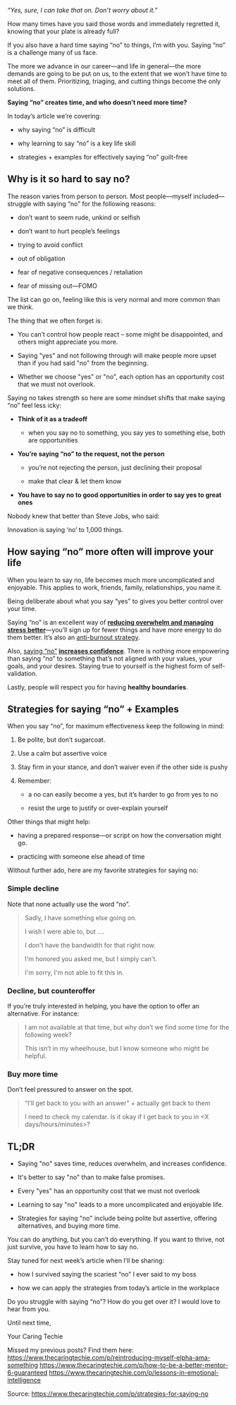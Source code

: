 _“Yes, sure, I can take that on. Don’t worry about it.”_

How many times have you said those words and immediately regretted it, knowing that your plate is already full?

If you also have a hard time saying “no” to things, I’m with you. Saying “no” is a challenge many of us face.

The more we advance in our career—and life in general—the more demands are going to be put on us, to the extent that we won’t have time to meet all of them. Prioritizing, triaging, and cutting things become the only solutions.

**Saying “no” creates time, and who doesn’t need more time?**

In today’s article we’re covering:

-   why saying “no” is difficult
    
-   why learning to say “no” is a key life skill
    
-   strategies + examples for effectively saying “no” guilt-free
    

## **Why is it so hard to say no?**

The reason varies from person to person. Most people—myself included—struggle with saying “no” for the following reasons:

-   don’t want to seem rude, unkind or selfish
    
-   don’t want to hurt people’s feelings
    
-   trying to avoid conflict
    
-   out of obligation
    
-   fear of negative consequences / retaliation
    
-   fear of missing out—FOMO
    

The list can go on, feeling like this is very normal and more common than we think.

The thing that we often forget is:

-   You can’t control how people react – some might be disappointed, and others might appreciate you more.
    
-   Saying "yes" and not following through will make people more upset than if you had said "no" from the beginning.
    
-   Whether we choose "yes" or "no", each option has an opportunity cost that we must not overlook.
    

Saying _no_ takes strength so here are some mindset shifts that make saying “no” feel less icky:

-   **Think of it as a tradeoff**
    
    -   when you say no to something, you say yes to something else, both are opportunities
        
-   **You’re saying “no” to the request, not the person**
    
    -   you’re not rejecting the person, just declining their proposal
        
    -   make that clear & let them know
        
-   **You have to say no to good opportunities in order to say yes to great ones**
    

Nobody knew that better than Steve Jobs, who said:

Innovation is saying ‘no’ to 1,000 things.

## **How saying “no” more often will improve your life**

When you learn to say no, life becomes much more uncomplicated and enjoyable. This applies to work, friends, family, relationships, you name it.

Being deliberate about what you say “yes” to gives you better control over your time.

Saying “no” is an excellent way of **[reducing overwhelm and managing stress better](https://www.harleytherapy.co.uk/counselling/saying-no.htm)**—you’ll sign up for fewer things and have more energy to do them better. It’s also an [anti-burnout strategy](https://www.thecaringtechie.com/i/38548756/say-no).

Also, [saying “no”](https://www.psychologytoday.com/us/blog/mind-matters-from-menninger/202111/the-power-of-saying-no) **[increases confidence](https://www.psychologytoday.com/us/blog/mind-matters-from-menninger/202111/the-power-of-saying-no)**. There is nothing more empowering than saying “no” to something that’s not aligned with your values, your goals, and your desires. Staying true to yourself is the highest form of self-validation.

Lastly, people will respect you for having **healthy boundaries**.

## **Strategies for saying “no” + Examples**

When you say “no”, for maximum effectiveness keep the following in mind:

1.  Be polite, but don’t sugarcoat.
    
2.  Use a calm but assertive voice
    
3.  Stay firm in your stance, and don’t waiver even if the other side is pushy
    
4.  Remember:
    
    -   a no can easily become a yes, but it’s harder to go from yes to no
        
    -   resist the urge to justify or over-explain yourself
        

Other things that might help:

-   having a prepared response—or script on how the conversation might go.
    
-   practicing with someone else ahead of time
    

Without further ado, here are my favorite strategies for saying no:

### **Simple decline**

Note that none actually use the word “no”.

> Sadly, I have something else going on.
> 
> I wish I were able to, but ….
> 
> I don't have the bandwidth for that right now.
> 
> I'm honored you asked me, but I simply can't.
> 
> I'm sorry, I'm not able to fit this in.

### **Decline, but counteroffer**

If you’re truly interested in helping, you have the option to offer an alternative. For instance:

> I am not available at that time, but why don’t we find some time for the following week?
> 
> This isn’t in my wheelhouse, but I know someone who might be helpful.

### **Buy more time**

Don’t feel pressured to answer on the spot.

> “I’ll get back to you with an answer” + actually get back to them
> 
> I need to check my calendar. Is it okay if I get back to you in <X days/hours/minutes>?

## **TL;DR**

-   Saying "no" saves time, reduces overwhelm, and increases confidence.
    
-   It's better to say "no" than to make false promises.
    
-   Every "yes" has an opportunity cost that we must not overlook
    
-   Learning to say "no" leads to a more uncomplicated and enjoyable life.
    
-   Strategies for saying "no" include being polite but assertive, offering alternatives, and buying more time.
    

You can do anything, but you can’t do everything. If you want to thrive, not just survive, you have to learn how to say no.

Stay tuned for next week’s article when I’ll be sharing:

-   how I survived saying the scariest “no” I ever said to my boss
    
-   how we can apply the strategies from today’s article in the workplace
    

Do you struggle with saying “no”? How do you get over it? I would love to hear from you.

Until next time,

Your Caring Techie

Missed my previous posts? Find them here:
https://www.thecaringtechie.com/p/reintroducing-myself-elpha-ama-something
https://www.thecaringtechie.com/p/how-to-be-a-better-mentor-6-guaranteed
https://www.thecaringtechie.com/p/lessons-in-emotional-intelligence

Source: https://www.thecaringtechie.com/p/strategies-for-saying-no
